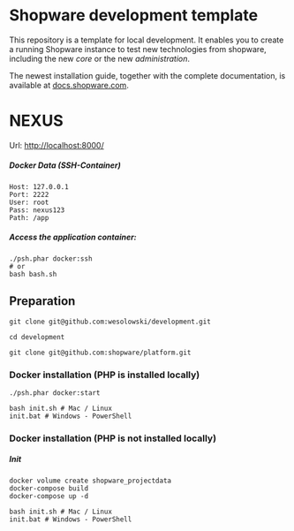 # Shopware development template

This repository is a template for local development. It enables you to create a running Shopware instance to test new technologies from shopware, including the new *core* or the new *administration*.

The newest installation guide, together with the complete documentation, is available at
[docs.shopware.com](https://docs.shopware.com/en/shopware-platform-en/getting-started).


# NEXUS

Url: <http://localhost:8000/>

##### Docker Data (SSH-Container)

```
Host: 127.0.0.1
Port: 2222
User: root
Pass: nexus123
Path: /app
```

##### Access the application container:

```
./psh.phar docker:ssh
# or
bash bash.sh
```


## Preparation

```
git clone git@github.com:wesolowski/development.git

cd development

git clone git@github.com:shopware/platform.git
```


### Docker installation (PHP is installed locally)

```
./psh.phar docker:start

bash init.sh # Mac / Linux
init.bat # Windows - PowerShell
```



### Docker installation (PHP is not installed locally)

##### Init
```
docker volume create shopware_projectdata
docker-compose build 
docker-compose up -d

bash init.sh # Mac / Linux
init.bat # Windows - PowerShell
```



